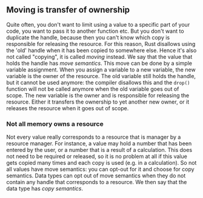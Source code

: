 Moving is transfer of ownership
-------------------------------
Quite often, you don't want to limit using a value to a specific part of your
code, you want to pass it to another function etc.
But you don't want to duplicate the handle, because then you can't know which
copy is responsible for releasing the resource.
For this reason, Rust disallows using the 'old' handle when it has been copied to
somewhere else.
Hence it's also not called "copying", it is called _moving_ instead.
We say that the value that holds the handle has _move semantics_.
This move can be done by a simple variable assignment.
When you assign a variable to a new variable, the new variable is the owner
of the resource.
The old variable still holds the handle, but it cannot be used anymore: the
compiler disallows this and the `drop()` function will not be called anymore
when the old variable goes out of scope.
The new variable is the owner and is responsible for releasing the resource.
Either it transfers the ownership to yet another new owner, or it releases the
resource when it goes out of scope.

### Not all memory owns a resource

Not every value really corresponds to a resource that is manager by a resource
manager.
For instance, a value may hold a number that has been entered by the user, 
or a number that is a result of a calculation.
This does not need to be required or released, so it is no problem at all if
this value gets copied many times and each copy is used (e.g. in a calculation).
So not all values have move semantics: you can opt-out for it and choose for
copy semantics.
Data types can opt out of move semantics when they do not contain any handle
that corresponds to a resource.
We then say that the data type has _copy semantics_.
